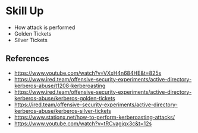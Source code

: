 # Skill Up
- How attack is performed
- Golden Tickets 
- Silver Tickets

## References
- https://www.youtube.com/watch?v=VXxH4n684HE&t=825s
- https://www.ired.team/offensive-security-experiments/active-directory-kerberos-abuse/t1208-kerberoasting
- https://www.ired.team/offensive-security-experiments/active-directory-kerberos-abuse/kerberos-golden-tickets
- https://ired.team/offensive-security-experiments/active-directory-kerberos-abuse/kerberos-silver-tickets
- https://www.stationx.net/how-to-perform-kerberoasting-attacks/
- https://www.youtube.com/watch?v=tRCvagjqx3c&t=12s